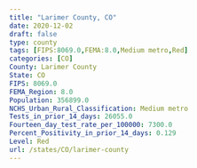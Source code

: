 ```yaml
---
title: "Larimer County, CO"
date: 2020-12-02
draft: false
type: county
tags: [FIPS:8069.0,FEMA:8.0,Medium metro,Red]
categories: [CO]
County: Larimer County
State: CO
FIPS: 8069.0
FEMA_Region: 8.0
Population: 356899.0
NCHS_Urban_Rural_Classification: Medium metro
Tests_in_prior_14_days: 26055.0
Fourteen_day_test_rate_per_100000: 7300.0
Percent_Positivity_in_prior_14_days: 0.129
Level: Red
url: /states/CO/larimer-county
---
```



